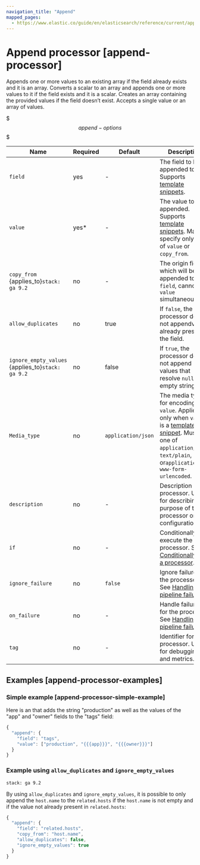 ```yaml
---
navigation_title: "Append"
mapped_pages:
  - https://www.elastic.co/guide/en/elasticsearch/reference/current/append-processor.html
---
```


# Append processor [append-processor]


Appends one or more values to an existing array if the field already exists and it is an array. Converts a scalar to an array and appends one or more values to it if the field exists and it is a scalar. Creates an array containing the provided values if the field doesn’t exist. Accepts a single value or an array of values.

$$$append-options$$$

| Name | Required | Default | Description |
| --- | --- | --- | --- |
| `field` | yes | - | The field to be appended to. Supports [template snippets](docs-content://manage-data/ingest/transform-enrich/ingest-pipelines.md#template-snippets). |
| `value` | yes* | - | The value to be appended. Supports [template snippets](docs-content://manage-data/ingest/transform-enrich/ingest-pipelines.md#template-snippets). May specify only one of `value` or `copy_from`. |
| `copy_from` {applies_to}`stack: ga 9.2` | no | - | The origin field which will be appended to `field`, cannot set `value` simultaneously. |
| `allow_duplicates` | no | true | If `false`, the processor does not appendvalues already present in the field. |
| `ignore_empty_values` {applies_to}`stack: ga 9.2` | no | false | If `true`, the processor does not append values that resolve `null` or an empty strings.
| `Media_type` | no | `application/json` | The media type for encoding `value`. Applies only when `value` is a [template snippet](docs-content://manage-data/ingest/transform-enrich/ingest-pipelines.md#template-snippets). Must be one of `application/json`, `text/plain`, or`application/x-www-form-urlencoded`. |
| `description` | no | - | Description of the processor. Useful for describing the purpose of the processor or its configuration. |
| `if` | no | - | Conditionally execute the processor. See [Conditionally run a processor](docs-content://manage-data/ingest/transform-enrich/ingest-pipelines.md#conditionally-run-processor). |
| `ignore_failure` | no | `false` | Ignore failures for the processor. See [Handling pipeline failures](docs-content://manage-data/ingest/transform-enrich/ingest-pipelines.md#handling-pipeline-failures). |
| `on_failure` | no | - | Handle failures for the processor. See [Handling pipeline failures](docs-content://manage-data/ingest/transform-enrich/ingest-pipelines.md#handling-pipeline-failures). |
| `tag` | no | - | Identifier for the processor. Useful for debugging and metrics. |

## Examples [append-processor-examples]

### Simple example [append-processor-simple-example]

Here is an that adds the string "production" as well as the values of the "app" and "owner" fields to the "tags" field:

```js
{
  "append": {
    "field": "tags",
    "value": ["production", "{{{app}}}", "{{{owner}}}"]
  }
}
```

### Example using `allow_duplicates` and `ignore_empty_values`

```{applies_to}
stack: ga 9.2
```

By using `allow_duplicates` and `ignore_empty_values`, it is possible to only append the `host.name` to the `related.hosts` if the `host.name` is not empty and if the value not already present in `related.hosts`:

```js
{
  "append": {
    "field": "related.hosts",
    "copy_from": "host.name",
    "allow_duplicates": false,
    "ignore_empty_values": true
  }
}
```
